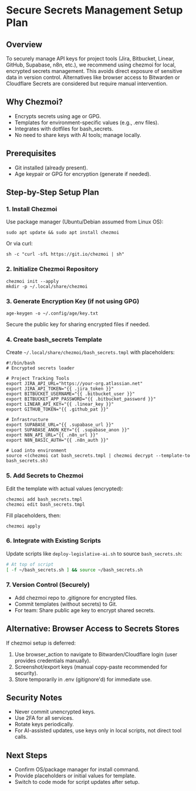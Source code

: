 # Secure Secrets Management Setup Plan

## Overview
To securely manage API keys for project tools (Jira, Bitbucket, Linear, GitHub, Supabase, n8n, etc.), we recommend using chezmoi for local, encrypted secrets management. This avoids direct exposure of sensitive data in version control. Alternatives like browser access to Bitwarden or Cloudflare Secrets are considered but require manual intervention.

## Why Chezmoi?
- Encrypts secrets using age or GPG.
- Templates for environment-specific values (e.g., .env files).
- Integrates with dotfiles for bash_secrets.
- No need to share keys with AI tools; manage locally.

## Prerequisites
- Git installed (already present).
- Age keypair or GPG for encryption (generate if needed).

## Step-by-Step Setup Plan

### 1. Install Chezmoi
Use package manager (Ubuntu/Debian assumed from Linux OS):
```
sudo apt update && sudo apt install chezmoi
```
Or via curl:
```
sh -c "curl -sfL https://git.io/chezmoi | sh"
```

### 2. Initialize Chezmoi Repository
```
chezmoi init --apply
mkdir -p ~/.local/share/chezmoi
```

### 3. Generate Encryption Key (if not using GPG)
```
age-keygen -o ~/.config/age/key.txt
```
Secure the public key for sharing encrypted files if needed.

### 4. Create bash_secrets Template
Create `~/.local/share/chezmoi/bash_secrets.tmpl` with placeholders:
```
#!/bin/bash
# Encrypted secrets loader

# Project Tracking Tools
export JIRA_API_URL="https://your-org.atlassian.net"
export JIRA_API_TOKEN="{{ .jira_token }}"
export BITBUCKET_USERNAME="{{ .bitbucket_user }}"
export BITBUCKET_APP_PASSWORD="{{ .bitbucket_password }}"
export LINEAR_API_KEY="{{ .linear_key }}"
export GITHUB_TOKEN="{{ .github_pat }}"

# Infrastructure
export SUPABASE_URL="{{ .supabase_url }}"
export SUPABASE_ANON_KEY="{{ .supabase_anon }}"
export N8N_API_URL="{{ .n8n_url }}"
export N8N_BASIC_AUTH="{{ .n8n_auth }}"

# Load into environment
source <(chezmoi cat bash_secrets.tmpl | chezmoi decrypt --template-to bash_secrets.sh)
```

### 5. Add Secrets to Chezmoi
Edit the template with actual values (encrypted):
```
chezmoi add bash_secrets.tmpl
chezmoi edit bash_secrets.tmpl
```
Fill placeholders, then:
```
chezmoi apply
```

### 6. Integrate with Existing Scripts
Update scripts like `deploy-legislative-ai.sh` to source `bash_secrets.sh`:
```bash
# At top of script
[ -f ~/bash_secrets.sh ] && source ~/bash_secrets.sh
```

### 7. Version Control (Securely)
- Add chezmoi repo to .gitignore for encrypted files.
- Commit templates (without secrets) to Git.
- For team: Share public age key to encrypt shared secrets.

## Alternative: Browser Access to Secrets Stores
If chezmoi setup is deferred:
1. Use browser_action to navigate to Bitwarden/Cloudflare login (user provides credentials manually).
2. Screenshot/export keys (manual copy-paste recommended for security).
3. Store temporarily in .env (gitignore'd) for immediate use.

## Security Notes
- Never commit unencrypted keys.
- Use 2FA for all services.
- Rotate keys periodically.
- For AI-assisted updates, use keys only in local scripts, not direct tool calls.

## Next Steps
- Confirm OS/package manager for install command.
- Provide placeholders or initial values for template.
- Switch to code mode for script updates after setup.